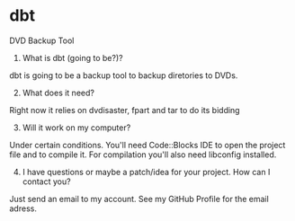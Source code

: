 # dbt
DVD Backup Tool

1) What is dbt (going to be?)?

dbt is going to be a backup tool to backup diretories to DVDs.

2) What does it need?

Right now it relies on dvdisaster, fpart and tar to do its bidding

3) Will it work on my computer?

Under certain conditions. You'll need Code::Blocks IDE to open the project file and to compile it.
For compilation you'll also need libconfig installed.

4) I have questions or maybe a patch/idea for your project. How can I contact you?

Just send an email to my account. See my GitHub Profile for the email adress.

